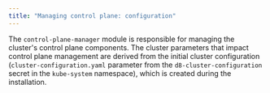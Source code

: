 ```yaml
---
title: "Managing control plane: configuration"
---
```


The `control-plane-manager` module is responsible for managing the cluster's control plane components. The cluster parameters that impact control plane management are derived from the initial cluster configuration (`cluster-configuration.yaml` parameter from the `d8-cluster-configuration` secret in the `kube-system` namespace), which is created during the installation.

<!-- SCHEMA -->
